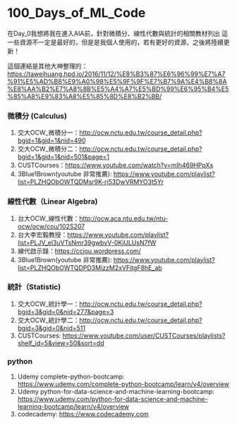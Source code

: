 # 100_Days_of_ML_Code
在Day_0我想將我在進入AIA前，針對微積分、線性代數與統計的相關教材列出
這一些資源不一定是最好的，但是是我個人使用的，若有更好的資源，之後將陸續更新！

這個連結是其他大神整理的：
https://taweihuang.hpd.io/2016/11/12/%E8%B3%87%E6%96%99%E7%A7%91%E5%AD%B8%E9%A0%98%E5%9F%9F%E7%B7%9A%E4%B8%8A%E8%AA%B2%E7%A8%8B%E5%A4%A7%E5%BD%99%E6%95%B4%E5%85%A8%E9%83%A8%E5%85%8D%E8%B2%BB/

### 微積分 (Calculus)

1. 交大OCW_微積分一：http://ocw.nctu.edu.tw/course_detail.php?bgid=1&gid=1&nid=490
2. 交大OCW_微積分二：http://ocw.nctu.edu.tw/course_detail.php?bgid=1&gid=1&nid=501&page=1
3. CUSTCourses：https://www.youtube.com/watch?v=mIh469HPpXs
4. 3Blue1Brown(youtube 非常推薦): https://www.youtube.com/playlist?list=PLZHQObOWTQDMsr9K-rj53DwVRMYO3t5Yr


### 線性代數（Linear Algebra)

1. 台大OCW_線性代數：http://ocw.aca.ntu.edu.tw/ntu-ocw/ocw/cou/102S207
2. 台大李宏毅教授：https://www.youtube.com/playlist?list=PLJV_el3uVTsNmr39gwbyV-0KjULUsN7fW
3. 線代啟示錄：https://ccjou.wordpress.com/
4. 3Blue1Brown(youtube 非常推薦): https://www.youtube.com/playlist?list=PLZHQObOWTQDPD3MizzM2xVFitgF8hE_ab


### 統計（Statistic)

1. 交大OCW_統計學一：http://ocw.nctu.edu.tw/course_detail.php?bgid=3&gid=0&nid=277&page=3
2. 交大OCW_統計學二：http://ocw.nctu.edu.tw/course_detail.php?bgid=3&gid=0&nid=511
3. CUSTCourses: https://www.youtube.com/user/CUSTCourses/playlists?shelf_id=5&view=50&sort=dd

### python

1. Udemy complete-python-bootcamp: https://www.udemy.com/complete-python-bootcamp/learn/v4/overview
2. Udemy python-for-data-science-and-machine-learning-bootcamp: https://www.udemy.com/python-for-data-science-and-machine-learning-bootcamp/learn/v4/overview
3. codecademy: https://www.codecademy.com
